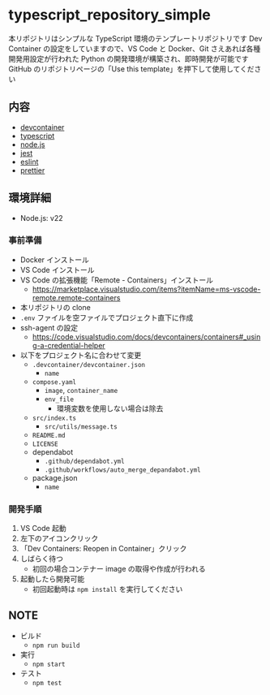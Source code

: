 # typescript_repository_simple

本リポジトリはシンプルな TypeScript 環境のテンプレートリポジトリです
Dev Container の設定をしていますので、VS Code と Docker、Git さえあれば各種開発用設定が行われた Python の開発環境が構築され、即時開発が可能です
GitHub のリポジトリページの「Use this template」を押下して使用してください

## 内容

- [devcontainer](https://code.visualstudio.com/docs/remote/containers)
- [typescript](https://www.typescriptlang.org/)
- [node.js](https://nodejs.org/ja/)
- [jest](https://jestjs.io/ja/)
- [eslint](https://eslint.org/)
- [prettier](https://prettier.io/)

## 環境詳細

- Node.js: v22

### 事前準備

- Docker インストール
- VS Code インストール
- VS Code の拡張機能「Remote - Containers」インストール
  - https://marketplace.visualstudio.com/items?itemName=ms-vscode-remote.remote-containers
- 本リポジトリの clone
- `.env` ファイルを空ファイルでプロジェクト直下に作成
- ssh-agent の設定
  - https://code.visualstudio.com/docs/devcontainers/containers#_using-a-credential-helper
- 以下をプロジェクト名に合わせて変更
  - `.devcontainer/devcontainer.json`
    - `name`
  - `compose.yaml`
    - `image`, `container_name`
    - `env_file`
      - 環境変数を使用しない場合は除去
  - `src/index.ts`
    - `src/utils/message.ts`
  - `README.md`
  - `LICENSE`
  - dependabot
    - `.github/dependabot.yml`
    - `.github/workflows/auto_merge_depandabot.yml`
  - package.json
    - `name`

### 開発手順

1. VS Code 起動
2. 左下のアイコンクリック
3. 「Dev Containers: Reopen in Container」クリック
4. しばらく待つ
   - 初回の場合コンテナー image の取得や作成が行われる
5. 起動したら開発可能
   - 初回起動時は `npm install` を実行してください

## NOTE

- ビルド
  - `npm run build`
- 実行
  - `npm start`
- テスト
  - `npm test`
